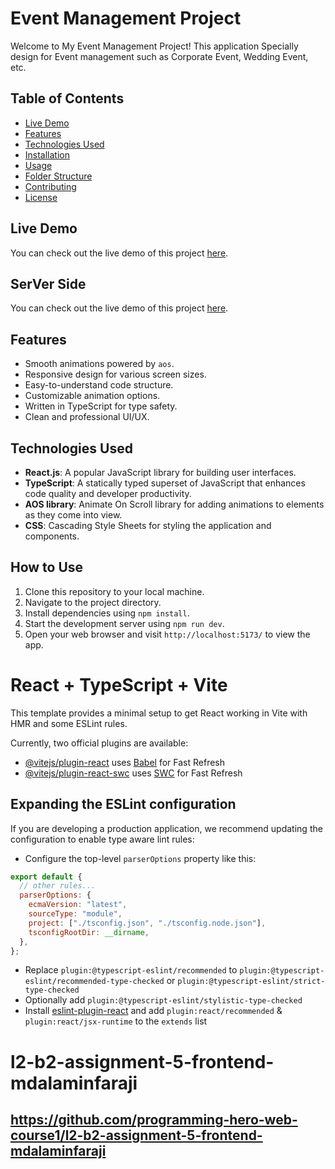 # Event Management Project

Welcome to My Event Management Project! This application Specially design for Event management such as Corporate Event, Wedding Event, etc.

## Table of Contents

- [Live Demo](#live-demo)
- [Features](#features)
- [Technologies Used](#technologies-used)
- [Installation](#installation)
- [Usage](#usage)
- [Folder Structure](#folder-structure)
- [Contributing](#contributing)
- [License](#license)

## Live Demo

You can check out the live demo of this project [here](https://65be959592a933c9eab4b230--frabjous-trifle-43f3e4.netlify.app/).

## SerVer Side

You can check out the live demo of this project [here](https://events-management-nsnv.onrender.com/).

## Features

- Smooth animations powered by `aos`.
- Responsive design for various screen sizes.
- Easy-to-understand code structure.
- Customizable animation options.
- Written in TypeScript for type safety.
- Clean and professional UI/UX.

## Technologies Used

- **React.js**: A popular JavaScript library for building user interfaces.
- **TypeScript**: A statically typed superset of JavaScript that enhances code quality and developer productivity.
- **AOS library**: Animate On Scroll library for adding animations to elements as they come into view.
- **CSS**: Cascading Style Sheets for styling the application and components.

## How to Use

1. Clone this repository to your local machine.
2. Navigate to the project directory.
3. Install dependencies using `npm install`.
4. Start the development server using `npm run dev`.
5. Open your web browser and visit `http://localhost:5173/` to view the app.

# React + TypeScript + Vite

This template provides a minimal setup to get React working in Vite with HMR and some ESLint rules.

Currently, two official plugins are available:

- [@vitejs/plugin-react](https://github.com/vitejs/vite-plugin-react/blob/main/packages/plugin-react/README.md) uses [Babel](https://babeljs.io/) for Fast Refresh
- [@vitejs/plugin-react-swc](https://github.com/vitejs/vite-plugin-react-swc) uses [SWC](https://swc.rs/) for Fast Refresh

## Expanding the ESLint configuration

If you are developing a production application, we recommend updating the configuration to enable type aware lint rules:

- Configure the top-level `parserOptions` property like this:

```js
export default {
  // other rules...
  parserOptions: {
    ecmaVersion: "latest",
    sourceType: "module",
    project: ["./tsconfig.json", "./tsconfig.node.json"],
    tsconfigRootDir: __dirname,
  },
};
```

- Replace `plugin:@typescript-eslint/recommended` to `plugin:@typescript-eslint/recommended-type-checked` or `plugin:@typescript-eslint/strict-type-checked`
- Optionally add `plugin:@typescript-eslint/stylistic-type-checked`
- Install [eslint-plugin-react](https://github.com/jsx-eslint/eslint-plugin-react) and add `plugin:react/recommended` & `plugin:react/jsx-runtime` to the `extends` list

# l2-b2-assignment-5-frontend-mdalaminfaraji

## https://github.com/programming-hero-web-course1/l2-b2-assignment-5-frontend-mdalaminfaraji
